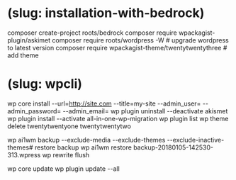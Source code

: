 # (slug: installation-with-bedrock)
composer create-project roots/bedrock
composer require wpackagist-plugin/askimet
composer require roots/wordpress -W # upgrade wordpress to latest version
composer require wpackagist-theme/twentytwentythree # add theme

# (slug: wpcli)
wp core install --url=http://site.com --title=my-site --admin_user=<user> --admin_password=<password> --admin_email=<email>
wp plugin uninstall --deactivate akismet
wp plugin install --activate all-in-one-wp-migration
wp plugin list
wp theme delete twentytwentyone twentytwentytwo

wp ai1wm backup --exclude-media --exclude-themes --exclude-inactive-themes# restore backup
wp ai1wm restore backup-20180105-142530-313.wpress
wp rewrite flush

wp core update
wp plugin update --all
